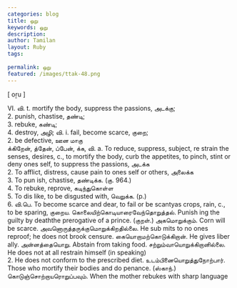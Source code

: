 ```yaml
---
categories: blog
title: ஒறு
keywords: ஒறு
description: 
author: Tamilan
layout: Ruby
tags: 
 
permalink: ஒறு
featured: /images/ttak-48.png
---
```

  
[ oṟu ]  
  
VI. வி. t. mortify the body, suppress the passions, அடக்கு;  
2. punish, chastise, தண்டி;  
3. rebuke, கண்டி;  
4. destroy, அழி; வி. i. fail, become scarce, குறை;  
2. be defective, ஊன மாகு  
க்கிறேன், த்தேன், ப்பேன், க்க, வி. a. To reduce, suppress, subject, re strain the senses, desires, c., to mortify the body, curb the appetites, to pinch, stint or deny ones self, to suppress the passions, அடக்க  
2. To afflict, distress, cause pain to ones self or others, அலைக்க  
3. To pun ish, chastise, தண்டிக்க. (கு. 964.)  
4. To rebuke, reprove, கடிந்துகொள்ள  
5. To dis like, to be disgusted with, வெறுக்க. (p.)  
6. வி.பெ. To become scarce and dear, to fail or be scantyas crops, rain, c., to be sparing, குறைய. கொலையிற்கொடியாரைவேந்தொறுத்தல். Punish ing the guilty by deaththe prerogative of a prince. (குறள்.) அகமொறுக்கும். Corn will be scarce. அவனொருத்தருக்குமொறுக்கிறதில்லை. He sub mits to no ones reproof; he does not brook censure. கையொறாமற்கொடுக்கிறான். He gives liber ally. அன்னத்தையொறு. Abstain from taking food. சற்றும்வாயொறுக்கிறானில்லை. He does not at all restrain himself (in speaking)  
2. He does not conform to the prescribed diet. உடம்பினையொறுத்துநோற்பார். Those who mortify their bodies and do penance. (ஸ்காந்.) கொடுஞ்சொற்றாயரொறுப்பவும். When the mother rebukes with sharp language
